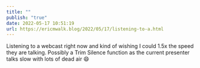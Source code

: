 ```yaml
---
title: ""
publish: "true"
date: 2022-05-17 10:51:19
url: https://ericmwalk.blog/2022/05/17/listening-to-a.html
---
```


Listening to a webcast right now and kind of wishing I could 1.5x the speed they are talking. Possibly a Trim Silence function as the current presenter talks slow with lots of dead air 😄